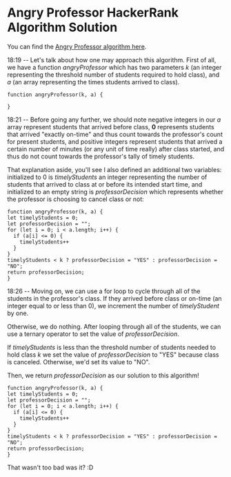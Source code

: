 # Angry Professor HackerRank Algorithm Solution

You can find the [Angry Professor algorithm here](https://www.hackerrank.com/challenges/angry-professor/problem).


18:19 -- Let's talk about how one may approach this algorithm. First of all, we have a function *angryProfessor* which has two parameters *k* (an integer representing the threshold number of students required to hold class), and *a* (an array representing the times students arrived to class).
```
function angryProfessor(k, a) {

}
```
18:21 -- Before going any further, we should note negative integers in our *a* array represent students that arrived before class, **0** represents students that arrived "exactly on-time" and thus count towards the professor's count for present students, and positive integers represent students that arrived a certain number of minutes (or any unit of time really) after class started, and thus do not count towards the professor's tally of timely students.

That explanation aside, you'll see I also defined an additional two variables: initialized to 0 is *timelyStudents* an integer representing the number of students that arrived to class at or before its intended start time, and initialized to an empty string is *professorDecision* which represents whether the professor is choosing to cancel class or not:
```
function angryProfessor(k, a) {
let timelyStudents = 0;
let professorDecision = "";
for (let i = 0; i < a.length; i++) {
  if (a[i] <= 0) {
    timelyStudents++
  }
}
timelyStudents < k ? professorDecision = "YES" : professorDecision = "NO";
return professorDecision;
}
```
18:26 -- Moving on, we can use a for loop to cycle through all of the students in the professor's class. If they arrived before class or on-time (an integer equal to or less than 0), we increment the number of *timelyStudent* by one.

Otherwise, we do nothing. After looping through all of the students, we can use a ternary operator to set the value of *professorDecision*.

If *timelyStudents* is less than the threshold number of students needed to hold class *k* we set the value of *professorDecision* to "YES" because class is canceled. Otherwise, we'd set its value to "NO".

Then, we return *professorDecision* as our solution to this algorithm!

```
function angryProfessor(k, a) {
let timelyStudents = 0;
let professorDecision = "";
for (let i = 0; i < a.length; i++) {
  if (a[i] <= 0) {
    timelyStudents++
  }
}
timelyStudents < k ? professorDecision = "YES" : professorDecision = "NO";
return professorDecision;
}
```
That wasn't too bad was it? :D